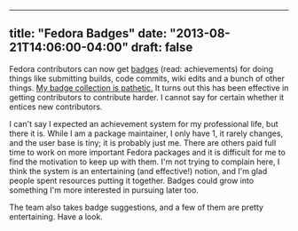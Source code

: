 
---
title: "Fedora Badges"
date: "2013-08-21T14:06:00-04:00"
draft: false
---

Fedora contributors can now get [badges](https://badges.fedoraproject.org/) (read: achievements) for doing things like submitting builds, code commits, wiki edits and a bunch of other things. <a href="https://badges.fedoraproject.org/user/886">My badge collection is pathetic.</a> It turns out this has been effective in getting contributors to contribute harder. I cannot say for certain whether it entices new contributors.

I can't say I expected an achievement system for my professional life, but there it is. While I am a package maintainer, I only have 1, it rarely changes, and the user base is tiny; it is probably just me. There are others paid full time to work on more important Fedora packages and it is difficult for me to find the motivation to keep up with them. I'm not trying to complain here, I think the system is an entertaining (and effective!) notion, and I'm glad people spent resources putting it together. Badges could grow into something I'm more interested in pursuing later too.

The team also takes badge suggestions, and a few of them are pretty entertaining. Have a look.
